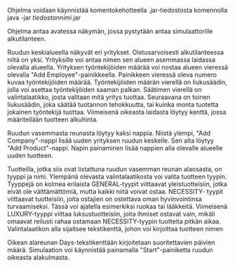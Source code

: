 Ohjelma voidaan käynnistää komentokehotteella .jar-tiedostosta komennolla java -jar _tiedostonnimi_.jar

Ohjelma antaa avatessa näkymän, jossa pystytään antaa simulaattorille alkutilanteen.

Ruudun keskialueella näkyvät eri yritykset. Oletusarvoisesti alkutilanteessa niitä on yksi. Yrityksille voi antaa nimen sen alueen asemmassa laidassa olevalla 
alueella. Yrityksen työntekijöiden määrää voi nostaa alueen vieressä olevalla "Add Employee"-painikkeella. Painikkeen vieressä oleva numero kuvaa työntekijöiden määrää.
Työntekijöiden määrän vierellä on liukusäädin, jolla voi asettaa työntekijöiden saaman palkan. Säätimen vierellä on valintalaatikko, josta valitaan mitä yritys tuottaa.
Seuraavana on toinen liukusäädin, joka säätää tuotannon tehokkuutta, tai kuinka monta tuotetta jokainen työntekijä tuottaa. Viimeisenä oikeasta laidasta löytyy kenttä,
jossa määritellään tuotteen alkuhinta.

Ruudun vasemmasta reunasta löytyy kaksi nappia. Niistä ylempi, "Add Company"-nappi lisää uuden yrityksen ruudun keskelle. Sen alta löytyy "Add Product"-nappi. 
Napin painaminen lisää nappien alla olevalle alueelle uuden tuotteen. 

Tuotteilla, jotka siis ovat listattuna ruudun vasemman reunan alaosasta, on tyyppi ja nimi. Ylempänä olevasta valintalaatikosta voi valita tuotteen tyypin. 
Tyyppejä on kolmea erilaista GENERAL-tyypit viittaavat yleistuotteisiin, jotka eivät ole välttämättömiä, mutta kaikki niitä voivat ostaa. NECESSITY- tyypit viittaavat
tuotteisiin, joita ostajien on ostettava oman hyvinvointinsa turvaamiseksi. Tässä voi ajatella esimerkiksi ruokaa tai lääkkeitä. Viimeisenä LUXURY-tyyppi viittaa luksustuotteisiin,
joita ihmiset ostavat vain, mikäli omaavat reilusti rahaa ostamaan NECESSITY-tyypin tuotteita pitkän aikaa.
Valintalaatikon alla sijaitsee tekstikenttä, johon voi kirjoittaa tuotteen nimen

Oikean alareunan Days-tekstikenttään kirjoitetaan suoritettavien päivien määrä.
Simulaation voi käynnistää painamalla "Start"-painiketta ruudun oikeasta alakulmasta.
